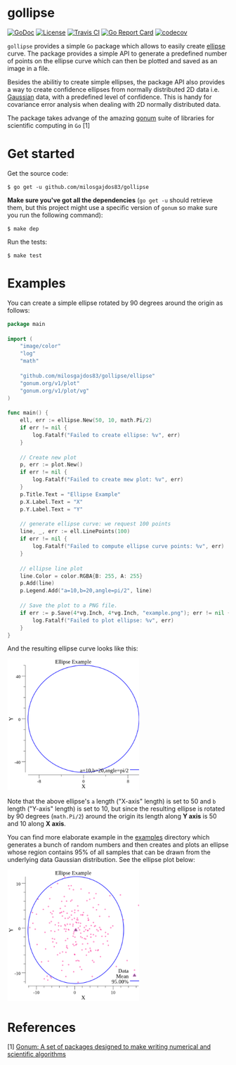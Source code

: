 # gollipse

[![GoDoc](https://godoc.org/github.com/milosgajdos83/gollipse/ellipse?status.svg)](https://godoc.org/github.com/milosgajdos83/gollipse/ellipse)
[![License](https://img.shields.io/:license-apache-blue.svg)](https://opensource.org/licenses/Apache-2.0)
[![Travis CI](https://travis-ci.org/milosgajdos83/gollipse.svg?branch=master)](https://travis-ci.org/milosgajdos83/gollipse)
[![Go Report Card](https://goreportcard.com/badge/milosgajdos83/gollipse)](https://goreportcard.com/report/github.com/milosgajdos83/gollipse)
[![codecov](https://codecov.io/gh/milosgajdos83/gollipse/branch/master/graph/badge.svg)](https://codecov.io/gh/milosgajdos83/gollipse)

`gollipse` provides a simple `Go` package which allows to easily create [ellipse](https://en.wikipedia.org/wiki/Ellipse) curve. The package provides a simple API to generate a predefined number of points on the ellipse curve which can then be plotted and saved as an image in a file.

Besides the abilitiy to create simple ellipses, the package API also provides a way to create confidence ellipses from normally distributed 2D data i.e. [Gaussian](https://en.wikipedia.org/wiki/Gaussian_function) data, with a predefined level of confidence. This is handy for covariance error analysis when dealing with 2D normally distributed data.

The package takes advange of the amazing [gonum](https://www.gonum.org) suite of libraries for scientific computing in `Go` [1]

# Get started

Get the source code:

```
$ go get -u github.com/milosgajdos83/gollipse
```

**Make sure you've got all the dependencies** (`go get -u` should retrieve them, but this project might use a specific version of `gonum` so make sure you run the following command):

```
$ make dep
```

Run the tests:

```
$ make test
```

# Examples

You can create a simple ellipse rotated by 90 degrees around the origin as follows:

```Go
package main

import (
	"image/color"
	"log"
	"math"

	"github.com/milosgajdos83/gollipse/ellipse"
	"gonum.org/v1/plot"
	"gonum.org/v1/plot/vg"
)

func main() {
	ell, err := ellipse.New(50, 10, math.Pi/2)
	if err != nil {
		log.Fatalf("Failed to create ellipse: %v", err)
	}

	// Create new plot
	p, err := plot.New()
	if err != nil {
		log.Fatalf("Failed to create mew plot: %v", err)
	}
	p.Title.Text = "Ellipse Example"
	p.X.Label.Text = "X"
	p.Y.Label.Text = "Y"

	// generate ellipse curve: we request 100 points
	line, _, err := ell.LinePoints(100)
	if err != nil {
		log.Fatalf("Failed to compute ellipse curve points: %v", err)
	}

	// ellipse line plot
	line.Color = color.RGBA{B: 255, A: 255}
	p.Add(line)
	p.Legend.Add("a=10,b=20,angle=pi/2", line)

	// Save the plot to a PNG file.
	if err := p.Save(4*vg.Inch, 4*vg.Inch, "example.png"); err != nil {
		log.Fatalf("Failed to plot ellipse: %v", err)
	}
}
```

And the resulting ellipse curve looks like this:

<img src="./examples/simple/simple.png" alt="" width="300">

Note that the above ellipse's `a` length ("X-axis" length) is set to 50 and `b` length ("Y-axis" length) is set to 10, but since the resulting ellipse is rotated by 90 degrees (`math.Pi/2`) around the origin its length along **Y axis** is 50 and 10 along **X axis**.

You can find more elaborate example in the [examples](examples/) directory which generates a bunch of random numbers and then creates and plots an ellipse whose region contains 95% of all samples that can be drawn from the underlying data Gaussian distribution. See the ellipse plot below:

<img src="./examples/confidence/confidence.png" alt="" width="300">

# References

[1] [Gonum: A set of packages designed to make writing numerical and scientific algorithms](https://www.gonum.org/)
